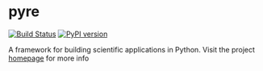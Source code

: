 # pyre

[![Build Status](https://travis-ci.org/pyre/pyre.svg?branch=master)](https://travis-ci.org/pyre/pyre)
[![PyPI version](https://badge.fury.io/py/pyre.svg)](https://badge.fury.io/py/pyre)

A framework for building scientific applications in Python. Visit the project [homepage](http://pyre.orthologue.com) for more info

[comment]: <> (end of file)
